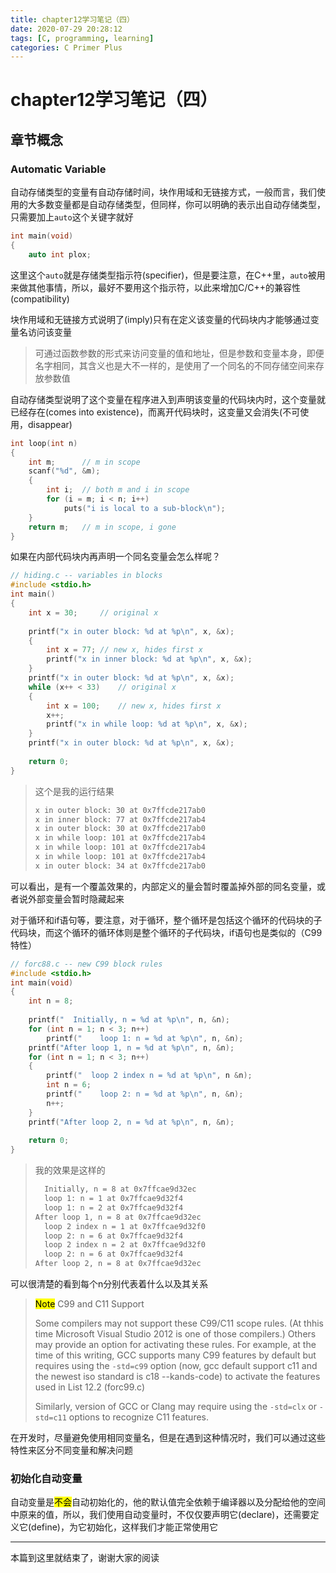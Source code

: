 ```yaml
---
title: chapter12学习笔记（四）
date: 2020-07-29 20:28:12
tags: [C, programming, learning]
categories: C Primer Plus
---
```


# chapter12学习笔记（四）

<!--more-->

## 章节概念

### Automatic Variable

自动存储类型的变量有自动存储时间，块作用域和无链接方式，一般而言，我们使用的大多数变量都是自动存储类型，但同样，你可以明确的表示出自动存储类型，只需要加上`auto`这个关键字就好

```c
int main(void)
{
    auto int plox;
```

这里这个`auto`就是存储类型指示符(specifier)，但是要注意，在C++里，`auto`被用来做其他事情，所以，最好不要用这个指示符，以此来增加C/C++的兼容性(compatibility)

块作用域和无链接方式说明了(imply)只有在定义该变量的代码块内才能够通过变量名访问该变量

> 可通过函数参数的形式来访问变量的值和地址，但是参数和变量本身，即便名字相同，其含义也是大不一样的，是使用了一个同名的不同存储空间来存放参数值

自动存储类型说明了这个变量在程序进入到声明该变量的代码块内时，这个变量就已经存在(comes into existence)，而离开代码块时，这变量又会消失(不可使用，disappear)

```c
int loop(int n)
{
    int m;		// m in scope
    scanf("%d", &m);
    {
        int i;	// both m and i in scope
        for (i = m; i < n; i++)
            puts("i is local to a sub-block\n");
    }
    return m;	// m in scope, i gone
}
```

如果在内部代码块内再声明一个同名变量会怎么样呢？

```c
// hiding.c -- variables in blocks
#include <stdio.h>
int main()
{
    int x = 30;		// original x
    
    printf("x in outer block: %d at %p\n", x, &x);
    {
        int x = 77;	// new x, hides first x
        printf("x in inner block: %d at %p\n", x, &x);
    }
    printf("x in outer block: %d at %p\n", x, &x);
    while (x++ < 33)	// original x
    {
        int x = 100;	// new x, hides first x
        x++;
        printf("x in while loop: %d at %p\n", x, &x);
    }
	printf("x in outer block: %d at %p\n", x, &x);
    
    return 0;
}
```

> 这个是我的运行结果
>
> ```bash
> x in outer block: 30 at 0x7ffcde217ab0
> x in inner block: 77 at 0x7ffcde217ab4
> x in outer block: 30 at 0x7ffcde217ab0
> x in while loop: 101 at 0x7ffcde217ab4
> x in while loop: 101 at 0x7ffcde217ab4
> x in while loop: 101 at 0x7ffcde217ab4
> x in outer block: 34 at 0x7ffcde217ab0
> ```

可以看出，是有一个覆盖效果的，内部定义的量会暂时覆盖掉外部的同名变量，或者说外部变量会暂时隐藏起来

对于循环和if语句等，要注意，对于循环，整个循环是包括这个循环的代码块的子代码块，而这个循环的循环体则是整个循环的子代码块，if语句也是类似的（C99特性）

```c
// forc88.c -- new C99 block rules
#include <stdio.h>
int main(void)
{
    int n = 8;
    
    printf("  Initially, n = %d at %p\n", n, &n);
    for (int n = 1; n < 3; n++)
        printf("	loop 1: n = %d at %p\n", n, &n);
    printf("After loop 1, n = %d at %p\n", n, &n);
    for (int n = 1; n < 3; n++)
    {
        printf("  loop 2 index n = %d at %p\n", n &n);
        int n = 6;
        printf("	loop 2: n = %d at %p\n", n, &n);
        n++;
    }
    printf("After loop 2, n = %d at %p\n", n, &n);
    
    return 0;
}
```

> 我的效果是这样的
>
> ```bash
>   Initially, n = 8 at 0x7ffcae9d32ec
> 	loop 1: n = 1 at 0x7ffcae9d32f4
> 	loop 1: n = 2 at 0x7ffcae9d32f4
> After loop 1, n = 8 at 0x7ffcae9d32ec
>   loop 2 index n = 1 at 0x7ffcae9d32f0
> 	loop 2: n = 6 at 0x7ffcae9d32f4
>   loop 2 index n = 2 at 0x7ffcae9d32f0
> 	loop 2: n = 6 at 0x7ffcae9d32f4
> After loop 2, n = 8 at 0x7ffcae9d32ec
> ```

可以很清楚的看到每个n分别代表着什么以及其关系

><mark>Note</mark> C99 and C11 Support
>
>Some compilers may not support these C99/C11 scope rules. (At thhis time Microsoft Visual Studio 2012 is one of those compilers.) Others may provide an option for activating these rules. For example, at the time of this writing, GCC supports many C99 features by default but requires using the `-std=c99` option (now, gcc default support c11 and the newest iso standard is c18 --kands-code)  to activate the features used in List 12.2 (forc99.c)
>
>Similarly, version of GCC or Clang may require using the `-std=clx` or `-std=c11` options to recognize C11 features.

在开发时，尽量避免使用相同变量名，但是在遇到这种情况时，我们可以通过这些特性来区分不同变量和解决问题

### 初始化自动变量

自动变量是<mark>不会</mark>自动初始化的，他的默认值完全依赖于编译器以及分配给他的空间中原来的值，所以，我们使用自动变量时，不仅仅要声明它(declare)，还需要定义它(define)，为它初始化，这样我们才能正常使用它

---

本篇到这里就结束了，谢谢大家的阅读

